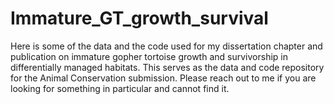 # Immature_GT_growth_survival
Here is some of the data and the code used for my dissertation chapter and publication on immature gopher tortoise growth and survivorship in differentially managed habitats. This serves as the data and code repository for the Animal Conservation submission. Please reach out to me if you are looking for something in particular and cannot find it. 
